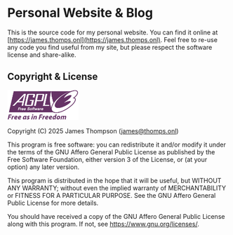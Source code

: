 # Personal Website & Blog

This is the source code for my personal website. You can find it online at
[https://james.thomps.onl](https://james.thomps.onl). Feel free to re-use any
code you find useful from my site, but please respect the software license and
share-alike.

## Copyright & License

[![AGPLv3](public/agplv3-with-text-162x68.png)](LICENSE.md)

Copyright (C) 2025  James Thompson (james@thomps.onl)

This program is free software: you can redistribute it and/or modify
it under the terms of the GNU Affero General Public License as
published by the Free Software Foundation, either version 3 of the
License, or (at your option) any later version.

This program is distributed in the hope that it will be useful,
but WITHOUT ANY WARRANTY; without even the implied warranty of
MERCHANTABILITY or FITNESS FOR A PARTICULAR PURPOSE.  See the
GNU Affero General Public License for more details.

You should have received a copy of the GNU Affero General Public License
along with this program.  If not, see <https://www.gnu.org/licenses/>.
